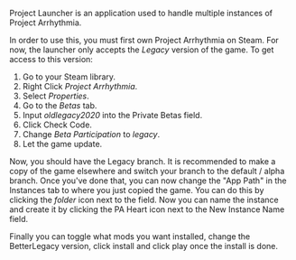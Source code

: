 ﻿Project Launcher is an application used to handle multiple instances of Project Arrhythmia.  

In order to use this, you must first own Project Arrhythmia on Steam.
For now, the launcher only accepts the *Legacy* version of the game.
To get access to this version:
1. Go to your Steam library.
1. Right Click *Project Arrhythmia*.
1. Select *Properties*.
1. Go to the *Betas* tab.
1. Input *oldlegacy2020* into the Private Betas field.
1. Click Check Code.
1. Change *Beta Participation* to *legacy*.
1. Let the game update.

Now, you should have the Legacy branch. It is recommended to make a copy of the game elsewhere and switch your branch to the default / alpha branch.
Once you've done that, you can now change the "App Path" in the Instances tab to where you just copied the game.
You can do this by clicking the *folder* icon next to the field.
Now you can name the instance and create it by clicking the PA Heart icon next to the New Instance Name field.

Finally you can toggle what mods you want installed, change the BetterLegacy version, click install and click play once the install is done.